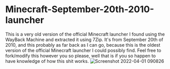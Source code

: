 # Minecraft-September-20th-2010-launcher
This is a very old version of the official Minecraft launcher I found using the WayBack Machine and extracted it using 7Zip.
It's from September 20th of 2010, and this probably as far back as I can go, because this is the oldest version of the official Minecraft launcher I could possibly find.
Feel free to fork/modify this however you so please, well that is if you so happen to have knowledge of how this shit works.
![Screenshot 2022-04-01 090826](https://user-images.githubusercontent.com/86744606/161280247-574aa471-9143-4b13-85ed-d5a9be56f14a.png)
